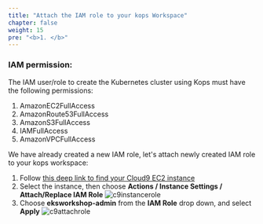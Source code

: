 ```yaml
---
title: "Attach the IAM role to your kops Workspace"
chapter: false
weight: 15
pre: "<b>1. </b>"
---
```


### IAM permission:
The IAM user/role to create the Kubernetes cluster using Kops must have the following permissions:

1. AmazonEC2FullAccess
2. AmazonRoute53FullAccess
3. AmazonS3FullAccess
4. IAMFullAccess
5. AmazonVPCFullAccess

We have already created a new IAM role, let's attach newly created IAM role to your kops workspace:

1. Follow [this deep link to find your Cloud9 EC2 instance](https://console.aws.amazon.com/ec2/v2/home?#Instances:tag:Name=k8s-kops-mgmt-cloud9-instance;sort=desc:launchTime)
1. Select the instance, then choose **Actions / Instance Settings / Attach/Replace IAM Role**
![c9instancerole](/images/cloud9kopsinstancerole.png)
1. Choose **eksworkshop-admin** from the **IAM Role** drop down, and select **Apply**
![c9attachrole](/images/cloud9kopsattachrole.png)
